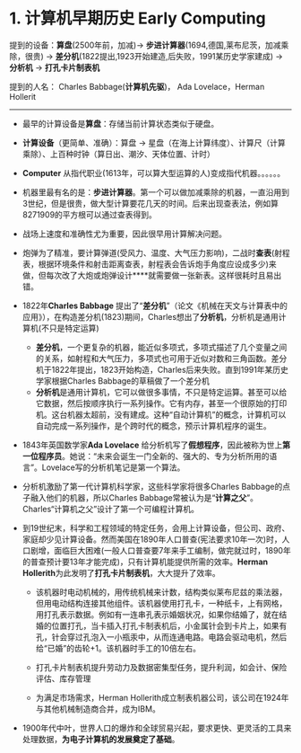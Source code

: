 # 1. 计算机早期历史 Early Computing

提到的设备：**算盘**\(2500年前，加减\)-&gt; **步进计算器**\(1694,德国,莱布尼茨，加减乘除，很贵\) -&gt; **差分机**\(1822提出,1923开始建造,后失败，1991某历史学家建成\) -&gt; **分析机** -&gt; **打孔卡片制表机**

提到的人名： Charles Babbage\(**计算机先驱**\)， Ada Lovelace，Herman Hollerit

---

* 最早的计算设备是**算盘**：存储当前计算状态类似于硬盘。

* **计算设备**（更简单、准确）：算盘 -&gt; 星盘（在海上计算纬度）、计算尺（计算乘除）、上百种时钟（算日出、潮汐、天体位置、计时）

* **Computer** 从指代职业\(1613年，可以算大型运算的人\)变成指代机器。。。。。。

* 机器里最有名的是：**步进计算器**。第一个可以做加减乘除的机器，一直沿用到3世纪，但是很贵，做大型计算要花几天的时间。后来出现查表法，例如算8271909的平方根可以通过查表得到。

* 战场上速度和准确性尤为重要，因此很早用计算解决问题。

* 炮弹为了精准，要计算弹道\(受风力、温度、大气压力影响\)，二战时**查表**\(射程表，根据环境条件和射击距离查表，射程表会告诉炮手角度应设成多少\)来做，但每次改了大炮或炮弹设计****就需要做一张新表。这样很耗时且易出错。

* 1822年**Charles Babbage** 提出了“**差分机**”（论文《机械在天文与计算表中的应用》），在构造差分机\(1823\)期间，Charles想出了**分析机**，分析机是通用计算机\(不只是特定运算\)

  * **差分机**，一个更复杂的机器，能近似多项式，多项式描述了几个变量之间的关系，如射程和大气压力，多项式也可用于近似对数和三角函数。差分机于1822年提出，1823开始构造，Charles后来失败。直到1991年某历史学家根据Charles Babbage的草稿做了一个差分机
  * **分析机**是通用计算机，它可以做很多事情，不只是特定运算。甚至可以给它数据，然后按顺序执行一系列操作。它有内存，甚至一个很原始的打印机。这台机器太超前，没有建成。这种“自动计算机”的概念，计算机可以自动完成一系列操作，是个跨时代的概念，预示计算机程序的诞生。

* 1843年英国数学家**Ada Lovelace** 给分析机写了**假想程序**，因此被称为世上**第一位程序员**。她说：“未来会诞生一门全新的、强大的、专为分析所用的语言”。Lovelace写的分析机笔记是第一个算法。

* 分析机激励了第一代计算机科学家，这些科学家将很多Charles Babbage的点子融入他们的机器，所以Charles Babbage常被认为是“**计算之父**”。Charles“计算机之父”设计了第一个可编程计算机。

* 到19世纪末，科学和工程领域的特定任务，会用上计算设备，但公司、政府、家庭却少见计算设备。然而美国在1890年人口普查\(宪法要求10年一次\)时，人口剧增，面临巨大困难\(一般人口普查要7年来手工编制，做完就过时，1890年的普查预计要13年才能完成\)，只有计算机能提供所需的效率。**Herman Hollerith**为此发明了**打孔卡片制表机**，大大提升了效率。

  * 该机器时电动机械的，用传统机械来计数，结构类似莱布尼兹的乘法器，但用电动结构连接其他组件。该机器使用打孔卡，一种纸卡，上有网格，用打孔表示数据。例如有一连串孔表示婚姻状况，如果你结婚了，就在结婚的位置打孔，当卡插入打孔卡制表机后，小金属针会到卡片上，如果有孔，针会穿过孔泡入一小瓶汞中，从而连通电路。电路会驱动电机，然后给“已婚”的齿轮+1。该机器时手工的10倍左右。

  * 打孔卡片制表机提升劳动力及数据密集型任务，提升利润，如会计、保险评估、库存管理

  * 为满足市场需求，Herman Hollerith成立制表机器公司，该公司在1924年与其他机械制造商合并，成为IBM。

* 1900年代中叶，世界人口的爆炸和全球贸易兴起，要求更快、更灵活的工具来处理数据，**为电子计算机的发展奠定了基础**。

